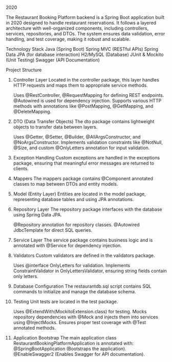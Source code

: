 2020

The Restaurant Booking Platform backend is a Spring Boot application built in 2020 designed to handle restaurant reservations. It follows a layered architecture with well-organized components, including controllers, services, repositories, and DTOs. The system ensures data validation, error handling, and test coverage, making it robust and scalable.

Technology Stack
    Java (Spring Boot)
    Spring MVC (RESTful APIs)
    Spring Data JPA (for database interaction)
    H2/MySQL (Database)
    JUnit & Mockito (Unit Testing)
    Swagger (API Documentation)

Project Structure
  1. Controller Layer
     Located in the controller package, this layer handles HTTP requests and maps them to appropriate service methods.

     Uses @RestController, @RequestMapping for defining REST endpoints.
     @Autowired is used for dependency injection.
     Supports various HTTP methods with annotations like @PostMapping, @GetMapping, and @DeleteMapping.

  2. DTO (Data Transfer Objects)
      The dto package contains lightweight objects to transfer data between layers.

      Uses @Getter, @Setter, @Builder, @AllArgsConstructor, and @NoArgsConstructor.
      Implements validation constraints like @NotNull, @Size, and custom @OnlyLetters annotation for input validation.

  3. Exception Handling
      Custom exceptions are handled in the exceptions package, ensuring that meaningful error messages are returned to clients.

  4. Mappers
      The mappers package contains @Component annotated classes to map between DTOs and entity models.

  5. Model (Entity Layer)
      Entities are located in the model package, representing database tables and using JPA annotations.

  6. Repository Layer
      The repository package interfaces with the database using Spring Data JPA.

      @Repository annotation for repository classes.
      @Autowired JdbcTemplate for direct SQL queries.

  7. Service Layer
      The service package contains business logic and is annotated with @Service for dependency injection.

  8. Validators
      Custom validators are defined in the validators package.

      Uses @interface OnlyLetters for validation.
      Implements ConstraintValidator in OnlyLettersValidator, ensuring string fields contain only letters.

  9. Database Configuration
      The restaurantdb.sql script contains SQL commands to initialize and manage the database schema.

  10. Testing
      Unit tests are located in the test package.

      Uses @ExtendWith(MockitoExtension.class) for testing.
      Mocks repository dependencies with @Mock and injects them into services using @InjectMocks.
      Ensures proper test coverage with @Test annotated methods.

  11. Application Bootstrap
      The main application class RestaurantBookingPlatformApplication is annotated with:
      @SpringBootApplication (Bootstraps the application).
      @EnableSwagger2 (Enables Swagger for API documentation).
    





